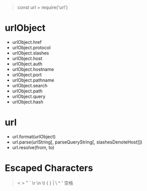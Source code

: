 > const url = require('url')

# urlObject

-   urlObject.href
-   urlObject.protocol
-   urlObject.slashes
-   urlObject.host
-   urlObject.auth
-   urlObject.hostname
-   urlObject.port
-   urlObject.pathname
-   urlObject.search
-   urlObject.path
-   urlObject.query
-   urlObject.hash

# url

-   url.format(urlObject)
-   url.parse(urlString[, parseQueryString[, slashesDenoteHost]])
-   url.resolve(from, to)

# Escaped Characters

> < > " ` \r \n \t { } | \ ^ ' 空格
